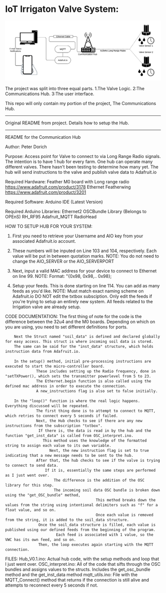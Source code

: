 
# IoT Irrigaton Valve System: 

![project_overview](/project_documents/Valve_System.png)


The project was split into three equal parts. 
1.The Valve Logic.
2:The Communications Hub.
3:The user interface.

This repo will only contain my portion of the project, The Communications Hub.



*******************************************************************************
Original README from project. Details how to setup the Hub.
*******************************************************************************
README for the Communication Hub


Author: Peter Dorich

Purpose: Access point for Valve to connect to via Long Range Radio signals.
         The intention is to have 1 hub for every farm. One hub can operate many different valves. There hasn't been testing to determine how many yet.
         The hub will send instructions to the valve and publish valve data to Adafruit.io
         
Required Hardware: Feather M0 board with Long range radio
                    https://www.adafruit.com/product/3178
                   Ethernet Featherwing
                    https://www.adafruit.com/product/3201
                    
Required Software: Arduino IDE (Latest Version)

Required Arduino Libraries: Ethernet2 
                            OSCBundle Library (Belongs to OPEnS)
                            RH_RF95 
                            Adafruit_MQTT
                            RadioHead 
                            
HOW TO SETUP HUB FOR YOUR SYSTEM:

  1. First you need to retrieve your Username and AIO key from your associated Adafruit.io account.
  2. These numbers will be inputed on Line 103 and 104, respectively. Each value will be put in between quotation marks.
            NOTE: You do not need to change the AIO_SERVER or the AIO_SERVERPORT
  3. Next, input a valid MAC address for your device to connect to Ethernet on line 99.
            NOTE: Format: "{0x98, 0x98,.. 0x98};
            
  4. Setup your feeds. This is done starting on line 114. You can add as many feeds as you'd like. 
            NOTE: Must match exact naming scheme on Adafruit.io
                  DO NOT edit the txtbox subsciption.
            Only edit the feeds if you're trying to setup an entirely new system. All feeds related to the Irrigation valve are already setup.
            
      
CODE DOCUMENTATION: 
         The first thing of note for the code is the difference between the 32u4 and the M0 boards.
         Depending on which on you are using, you need to set different definitions for ports.
         
         
        Next the Struct named "soil_data" is defined and declared globally for easy access. This struct is where incoming soil data is stored.
        The same can be said for the "inst_data" structure, which holds instruction data from Adafruit.io.
        
        In the setup() method, initial pre-processing instructions are executed to start the micro-controller board. 
                  These includes setting up the Radio frequency, done in "setTXPower(), which sets the transmitter powerlevel from 5 to 23.
                  The Ethernet.begin function is also called using the defined mac address in order to execute the connection. 
                  A new_instructions flag is also set to false initially.
                  
        In the "loop()" function is where the real logic happens. Everything discussed will be repeated.
                  The first thing done is to attempt to connect to MQTT, which retries to connect every 5 seconds if failed. 
                  Next, the Hub checks to see if there are any new instructions from the subscription "txtbox".
                   If there is, the data is read in by the hub and the function "get_inst_data" is called from OSC_interpret.ino.
                     This method uses the knowledge of the formatted string to assign each value to its own variable.
                        Next, the new instruction flag is set to true indicating that a new message needs to be sent to the hub.
                  After that, the hub checks to see if the valve is trying to connect to send data. 
                      If it is, essentially the same steps are performed as I just went over. 
                          The difference is the addition of the OSC library for this step.
                          The incoming soil data OSC bundle is broken down using the "get_OSC_bundle" method, 
                                             This method breaks down the values from the string using intentional delimiters such as "f" for a float value, and so on.
                                             Once each value is removed from the string, it is added to the soil_data structure.
                   Once the soil_data structure is filled, each value is published using our defined feeds from the beginning of the program.
                           Each feed is associated with 1 value, so the VWC has its own feed, and so on.
                   Then, the loop executes again starting with the MQTT connection.
FILES:
         Hub_V0.1.ino: Actual hub code, with the setup methods and loop that I just went over.
         OSC_interpret.ino: All of the code that sifts through the OSC bundles and assigns values to the structs. Includes the get_osc_bundle method and the get_inst_data method 
         mqtt_utils.ino: File with the MQTT_Connect() method that returns if the connection is still alive and attempts to reconnect every 5 seconds if not.
         
